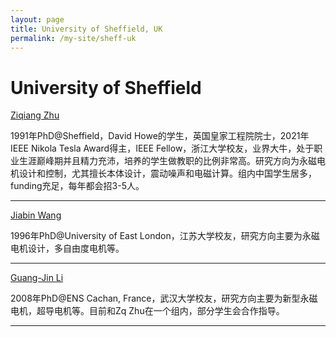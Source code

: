 ```yaml
---
layout: page
title: University of Sheffield, UK
permalink: /my-site/sheff-uk
---
```

# University of Sheffield

[Ziqiang Zhu](https://www.sheffield.ac.uk/eee/people/academic-staff/zi-qiang-zhu)

1991年PhD@Sheffield，David Howe的学生，英国皇家工程院院士，2021年IEEE Nikola Tesla Award得主，IEEE Fellow，浙江大学校友，业界大牛，处于职业生涯巅峰期并且精力充沛，培养的学生做教职的比例非常高。研究方向为永磁电机设计和控制，尤其擅长本体设计，震动噪声和电磁计算。组内中国学生居多，funding充足，每年都会招3-5人。

---
[Jiabin Wang](https://www.sheffield.ac.uk/eee/people/academic-staff/jiabin-wang)

1996年PhD@University of East London，江苏大学校友，研究方向主要为永磁电机设计，多自由度电机等。

---
[Guang-Jin Li](https://www.sheffield.ac.uk/eee/people/academic-staff/guang-jin-li)

2008年PhD@ENS Cachan, France，武汉大学校友，研究方向主要为新型永磁电机，超导电机等。目前和Zq Zhu在一个组内，部分学生会合作指导。

---
